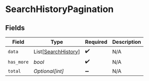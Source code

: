 # SearchHistoryPagination


## Fields

| Field                                                       | Type                                                        | Required                                                    | Description                                                 |
| ----------------------------------------------------------- | ----------------------------------------------------------- | ----------------------------------------------------------- | ----------------------------------------------------------- |
| `data`                                                      | List[[SearchHistory](../../models/shared/searchhistory.md)] | :heavy_check_mark:                                          | N/A                                                         |
| `has_more`                                                  | *bool*                                                      | :heavy_check_mark:                                          | N/A                                                         |
| `total`                                                     | *Optional[int]*                                             | :heavy_minus_sign:                                          | N/A                                                         |